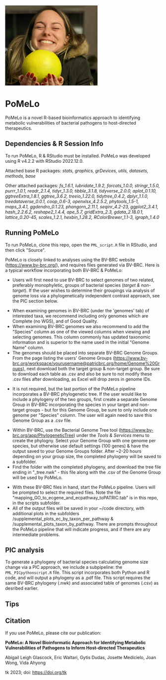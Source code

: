 ![](pomelo2.png)

# PoMeLo

PoMeLo is a novel R-based bioinformatics approach to identifying metabolic vulnerabilities of bacterial pathogens to host-directed therapeutics.

## Dependencies & R Session Info

To run PoMeLo, R & RStudio must be installed. PoMeLo was developed using R v4.2.2 with RStudio 2022.12.0.

Attached base R packages:	_stats, graphics, grDevices, utils, datasets, methods, base_

Other attached packages:
	_fs_1.6.1, lubridate_1.9.2, forcats_1.0.0, stringr_1.5.0, purrr_1.0.1, readr_2.1.4, tidyr_1.3.0, tibble_3.1.8, tidyverse_2.0.0, aplot_0.1.10, ggtreeExtra_1.8.1, ggtree_3.6.2, treeio_1.22.0, tidytree_0.4.2, dplyr_1.1.0, treedataverse_0.0.1, coop_0.6-3, openxlsx_4.2.5.2, phytools_1.5-1, maps_3.4.1, ggdendro_0.1.23, phangorn_2.11.1, seqinr_4.2-23, ggplot2_3.4.1, hash_2.2.6.2, reshape2_1.4.4, ape_5.7, gridExtra_2.3, gdata_2.18.0.1, lattice_0.20-45, scales_1.2.1, hexbin_1.28.2, RColorBrewer_1.1-3, igraph_1.4.0_

## Running PoMeLo

To run PoMeLo, clone this repo, open the ```PML_script.R``` file in RStudio, and then click "Source".

PoMeLo is closely linked to analyses using the BV-BRC website (https://www.bv-brc.org/), and requires files generated via BV-BRC. Here is a typical workflow incorporating both BV-BRC & PoMeLo:

* Users will first need to use BV-BRC to select genomes of two related, preferably monophyletic, groups of bacterial species (_target & non-target_). If the user wishes to determine their groupings via analysis of genome loss via a phylogenetically independent contrast approach, see the PIC section below.
 + When examining genomes in BV-BRC (under the 'genomes' tab) of interested taxa, we recommend including only genomes which are Complete (no WGS), and of Good Quality.
 + When examining BV-BRC genomes we also recommend to add the "Species" column as one of the viewed columns when viewing and selecting genomes. This column commonly has updated taxonomic information and is superior to the name used in the initial "Genome Name" column.
 + The genomes should be placed into separate BV-BRC Genome Groups. From the page listing the users' Genome Groups (https://www.bv-brc.org/workspace/yourusername@patricbrc.org/home/Genome%20Groups), next download both the target group & non-target group. Be sure to download each table as .csv and also be sure to not modify these .csv files after downloading, as Excel will drop zeros in genome IDs.
* It is not required, but the last portion of the PoMeLo pipeline incorporates a BV-BRC phylogenetic tree. If the user would like to include a phylogeny of the two groups, first create a separate Genome Group in BV-BRC incorporating the species in your target and non-target groups - but for this Genome Group, be sure to only include one genome per "Species" column. The user will again need to save this Genome Group as a .csv file.
 + Within BV-BRC, use the Bacterial Genome Tree tool (https://www.bv-brc.org/app/PhylogeneticTree) under the _Tools & Services_ menu to create the phylogny. Select your Genome Group with one genome per species, but otherwise use default settings (100 genes) & have the output saved to your Genome Groups folder. After ~2-20 hours depending on your group size, the completed phylogeny will be saved to a subfolder.
 + Find the folder with the completed phylogeny, and download the tree file ending in "_tree.nwk" - this file along with the .csv of the Genome Group will be used by PoMeLo.
* With these BV-BRC files in hand, start the PoMeLo pipeline. Users will be prompted to select the required files. Note the file "mapping_GO_to_ecgene_and_ecpathway_toPATRIC.tab" is in this repo, in the scripts subfolder.
* All of the output files will be saved in your ~/code directory, with additional plots in the subfolders /supplemental_plots_ec_by_taxon_per_pathway & /supplemental_plots_taxon_by_pathway. There are prompts throughout the PoMeLo pipeline that will indicate progress, and if there are any intermediate problems.

## PIC analysis

To generate a phylogeny of bacterial species calculating genome size change via a PIC approach, we include a subpipeline: the ```PML_PICpythonscript.R``` file. This script incorporates both Python and R code, and will output a phylogeny as a .pdf file.  This script requires the same BV-BRC phylogeny (.nwk) and associated table of genomes (.csv) as desribed earlier.

## Tips



## Citation
If you use PoMeLo, please cite our publication:

**PoMeLo: A Novel Bioinformatic Approach for Identifying Metabolic Vulnerabilities of Pathogens to Inform Host-directed Therapeutics**

Abigail Leigh Glascock, Eric Waltari, Gytis Dudas, Josette Medicielo, Joan Wong, Vida Ahyong

tk 2023; doi: https://doi.org/tk

